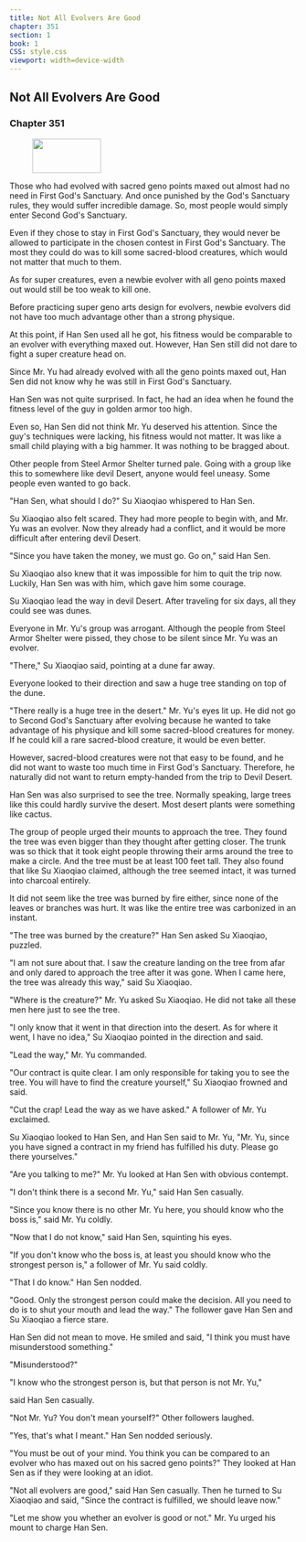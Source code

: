 ```yaml
---
title: Not All Evolvers Are Good
chapter: 351
section: 1
book: 1
CSS: style.css
viewport: width=device-width
---
```


## Not All Evolvers Are Good

### Chapter 351

<figure>
	<img src="../Images/gem.gif" alt="" id="gem" width="120" height="60" />
</figure>

Those who had evolved with sacred geno points maxed out almost had no need in First God's Sanctuary. And once punished by the God's Sanctuary rules, they would suffer incredible damage. So, most people would simply enter Second God's Sanctuary.

Even if they chose to stay in First God's Sanctuary, they would never be allowed to participate in the chosen contest in First God's Sanctuary. The most they could do was to kill some sacred-blood creatures, which would not matter that much to them.

As for super creatures, even a newbie evolver with all geno points maxed out would still be too weak to kill one.

Before practicing super geno arts design for evolvers, newbie evolvers did not have too much advantage other than a strong physique.

At this point, if Han Sen used all he got, his fitness would be comparable to an evolver with everything maxed out. However, Han Sen still did not dare to fight a super creature head on.

Since Mr. Yu had already evolved with all the geno points maxed out, Han Sen did not know why he was still in First God's Sanctuary.

Han Sen was not quite surprised. In fact, he had an idea when he found the fitness level of the guy in golden armor too high.

Even so, Han Sen did not think Mr. Yu deserved his attention. Since the guy's techniques were lacking, his fitness would not matter. It was like a small child playing with a big hammer. It was nothing to be bragged about.

Other people from Steel Armor Shelter turned pale. Going with a group like this to somewhere like devil Desert, anyone would feel uneasy. Some people even wanted to go back.

"Han Sen, what should I do?" Su Xiaoqiao whispered to Han Sen.

Su Xiaoqiao also felt scared. They had more people to begin with, and Mr. Yu was an evolver. Now they already had a conflict, and it would be more difficult after entering devil Desert.

"Since you have taken the money, we must go. Go on," said Han Sen.

Su Xiaoqiao also knew that it was impossible for him to quit the trip now. Luckily, Han Sen was with him, which gave him some courage.

Su Xiaoqiao lead the way in devil Desert. After traveling for six days, all they could see was dunes.

Everyone in Mr. Yu's group was arrogant. Although the people from Steel Armor Shelter were pissed, they chose to be silent since Mr. Yu was an evolver.

"There," Su Xiaoqiao said, pointing at a dune far away.

Everyone looked to their direction and saw a huge tree standing on top of the dune.

"There really is a huge tree in the desert." Mr. Yu's eyes lit up. He did not go to Second God's Sanctuary after evolving because he wanted to take advantage of his physique and kill some sacred-blood creatures for money. If he could kill a rare sacred-blood creature, it would be even better.

However, sacred-blood creatures were not that easy to be found, and he did not want to waste too much time in First God's Sanctuary. Therefore, he naturally did not want to return empty-handed from the trip to Devil Desert.

Han Sen was also surprised to see the tree. Normally speaking, large trees like this could hardly survive the desert. Most desert plants were something like cactus.

The group of people urged their mounts to approach the tree. They found the tree was even bigger than they thought after getting closer. The trunk was so thick that it took eight people throwing their arms around the tree to make a circle. And the tree must be at least 100 feet tall. They also found that like Su Xiaoqiao claimed, although the tree seemed intact, it was turned into charcoal entirely.

It did not seem like the tree was burned by fire either, since none of the leaves or branches was hurt. It was like the entire tree was carbonized in an instant.

"The tree was burned by the creature?" Han Sen asked Su Xiaoqiao, puzzled.

"I am not sure about that. I saw the creature landing on the tree from afar and only dared to approach the tree after it was gone. When I came here, the tree was already this way," said Su Xiaoqiao.

"Where is the creature?" Mr. Yu asked Su Xiaoqiao. He did not take all these men here just to see the tree.

"I only know that it went in that direction into the desert. As for where it went, I have no idea," Su Xiaoqiao pointed in the direction and said.

"Lead the way," Mr. Yu commanded.

"Our contract is quite clear. I am only responsible for taking you to see the tree. You will have to find the creature yourself," Su Xiaoqiao frowned and said.

"Cut the crap! Lead the way as we have asked." A follower of Mr. Yu exclaimed.

Su Xiaoqiao looked to Han Sen, and Han Sen said to Mr. Yu, "Mr. Yu, since you have signed a contract in my friend has fulfilled his duty. Please go there yourselves."

"Are you talking to me?" Mr. Yu looked at Han Sen with obvious contempt.

"I don't think there is a second Mr. Yu," said Han Sen casually.

"Since you know there is no other Mr. Yu here, you should know who the boss is," said Mr. Yu coldly.

"Now that I do not know," said Han Sen, squinting his eyes.

"If you don't know who the boss is, at least you should know who the strongest person is," a follower of Mr. Yu said coldly.

"That I do know." Han Sen nodded.

"Good. Only the strongest person could make the decision. All you need to do is to shut your mouth and lead the way." The follower gave Han Sen and Su Xiaoqiao a fierce stare.

Han Sen did not mean to move. He smiled and said, "I think you must have misunderstood something."

"Misunderstood?"

"I know who the strongest person is, but that person is not Mr. Yu,"

said Han Sen casually.

"Not Mr. Yu? You don't mean yourself?" Other followers laughed.

"Yes, that's what I meant." Han Sen nodded seriously.

"You must be out of your mind. You think you can be compared to an evolver who has maxed out on his sacred geno points?" They looked at Han Sen as if they were looking at an idiot.

"Not all evolvers are good," said Han Sen casually. Then he turned to Su Xiaoqiao and said, "Since the contract is fulfilled, we should leave now."

"Let me show you whether an evolver is good or not." Mr. Yu urged his mount to charge Han Sen.